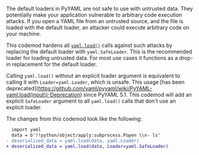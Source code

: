 The default loaders in PyYAML are not safe to use with untrusted data. They potentially make your application vulnerable to arbitrary code execution attacks. If you open a YAML file from an untrusted source, and the file is loaded with the default loader, an attacker could execute arbitrary code on your machine.

This codemod hardens all [`yaml.load()`](https://pyyaml.org/wiki/PyYAMLDocumentation) calls against such attacks by replacing the default loader with `yaml.SafeLoader`. This is the recommended loader for loading untrusted data. For most use cases it functions as a drop-in replacement for the default loader.

Calling `yaml.load()` without an explicit loader argument is equivalent to calling it with `Loader=yaml.Loader`, which is unsafe. This usage [has been deprecated](https://github.com/yaml/pyyaml/wiki/PyYAML-yaml.load(input\)-Deprecation) since PyYAML 5.1. This codemod will add an explicit `SafeLoader` argument to all `yaml.load()` calls that don't use an explicit loader.

The changes from this codemod look like the following:
```diff
  import yaml
  data = b'!!python/object/apply:subprocess.Popen \\n- ls'
- deserialized_data = yaml.load(data, yaml.Loader)
+ deserialized_data = yaml.load(data, Loader=yaml.SafeLoader)
```
